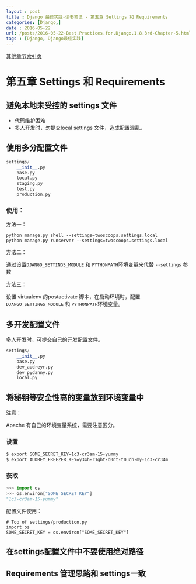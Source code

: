 ```yaml
---
layout : post
title : Django 最佳实践-读书笔记 - 第五章 Settings 和 Requirements
categories: [Django,] 
date : 2016-05-22
url: /posts/2016-05-22-Best.Practices.for.Django.1.8.3rd-Chapter-5.html 
tags : [Django, Django最佳实践]
---
```


[其他章节索引页](2016-05-22-Best.Practices.for.Django.1.8.3rd-Index.html)

# 第五章 Settings 和 Requirements

## 避免本地未受控的 settings 文件

- 代码维护困难
- 多人开发时，勿提交local settings 文件，造成配置混乱。

## 使用多分配置文件
<!-- more -->
```python
settings/
    __init__.py
    base.py
    local.py
    staging.py
    test.py
    production.py
```

### 使用：

方法一：

    python manage.py shell --settings=twoscoops.settings.local
    python manage.py runserver --settings=twoscoops.settings.local

方法二：

通过设置`DJANGO_SETTINGS_MODULE` 和 `PYTHONPATH`环境变量来代替 `--settings` 参数

方法三：

设置 virtualenv 的postactivate 脚本，在启动环境时，配置`DJANGO_SETTINGS_MODULE` 和 `PYTHONPATH`环境变量。

## 多开发配置文件 

多人开发时，可提交自己的开发配置文件。

```python
settings/
    __init__.py
    base.py
    dev_audreyr.py
    dev_pydanny.py
    local.py
```

## 将秘钥等安全性高的变量放到环境变量中

注意：

Apache 有自己的环境变量系统，需要注意区分。

### 设置

```bash
$ export SOME_SECRET_KEY=1c3-cr3am-15-yummy
$ export AUDREY_FREEZER_KEY=y34h-r1ght-d0nt-t0uch-my-1c3-cr34m
```

### 获取

```python 
>>> import os
>>> os.environ["SOME_SECRET_KEY"]
"1c3-cr3am-15-yummy"

```

配置文件使用：

```
# Top of settings/production.py
import os
SOME_SECRET_KEY = os.environ["SOME_SECRET_KEY"]
```

## 在settings配置文件中不要使用绝对路径

## Requirements 管理思路和 settings一致 

